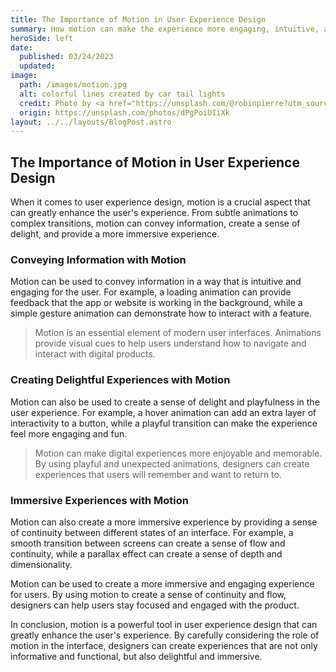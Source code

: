 ```yaml
---
title: The Importance of Motion in User Experience Design
summary: How motion can make the experience more engaging, intuitive, and memorable?
heroSide: left
date:
  published: 03/24/2023
  updated:
image:
  path: /images/motion.jpg
  alt: colorful lines created by car tail lights
  credit: Photo by <a href="https://unsplash.com/@robinpierre?utm_source=unsplash&utm_medium=referral&utm_content=creditCopyText">Robin Pierre</a> on <a href="https://unsplash.com/photos/dPgPoiUIiXk?utm_source=unsplash&utm_medium=referral&utm_content=creditCopyText">Unsplash</a>
  origin: https://unsplash.com/photos/dPgPoiUIiXk
layout: ../../layouts/BlogPost.astro
---
```


## The Importance of Motion in User Experience Design

When it comes to user experience design, motion is a crucial aspect that can greatly enhance the user's experience. From subtle animations to complex transitions, motion can convey information, create a sense of delight, and provide a more immersive experience.

### Conveying Information with Motion

Motion can be used to convey information in a way that is intuitive and engaging for the user. For example, a loading animation can provide feedback that the app or website is working in the background, while a simple gesture animation can demonstrate how to interact with a feature.

> Motion is an essential element of modern user interfaces. Animations provide visual cues to help users understand how to navigate and interact with digital products.

### Creating Delightful Experiences with Motion

Motion can also be used to create a sense of delight and playfulness in the user experience. For example, a hover animation can add an extra layer of interactivity to a button, while a playful transition can make the experience feel more engaging and fun.

> Motion can make digital experiences more enjoyable and memorable. By using playful and unexpected animations, designers can create experiences that users will remember and want to return to.

### Immersive Experiences with Motion

Motion can also create a more immersive experience by providing a sense of continuity between different states of an interface. For example, a smooth transition between screens can create a sense of flow and continuity, while a parallax effect can create a sense of depth and dimensionality.

Motion can be used to create a more immersive and engaging experience for users. By using motion to create a sense of continuity and flow, designers can help users stay focused and engaged with the product.

In conclusion, motion is a powerful tool in user experience design that can greatly enhance the user's experience. By carefully considering the role of motion in the interface, designers can create experiences that are not only informative and functional, but also delightful and immersive.
